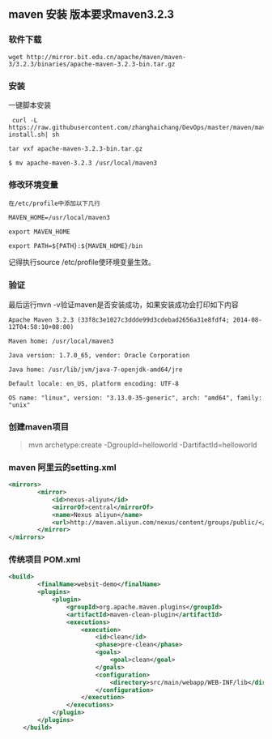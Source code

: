 ## maven 安装 版本要求maven3.2.3

### 软件下载

```
wget http://mirror.bit.edu.cn/apache/maven/maven-3/3.2.3/binaries/apache-maven-3.2.3-bin.tar.gz
```

### 安装

一键脚本安装

```shell
 curl -L https://raw.githubusercontent.com/zhanghaichang/DevOps/master/maven/maven-install.sh| sh
```

```
tar vxf apache-maven-3.2.3-bin.tar.gz

$ mv apache-maven-3.2.3 /usr/local/maven3
```

### 修改环境变量

```
在/etc/profile中添加以下几行

MAVEN_HOME=/usr/local/maven3

export MAVEN_HOME

export PATH=${PATH}:${MAVEN_HOME}/bin
```

记得执行source /etc/profile使环境变量生效。

### 验证

最后运行mvn -v验证maven是否安装成功，如果安装成功会打印如下内容
```
Apache Maven 3.2.3 (33f8c3e1027c3ddde99d3cdebad2656a31e8fdf4; 2014-08-12T04:58:10+08:00)

Maven home: /usr/local/maven3

Java version: 1.7.0_65, vendor: Oracle Corporation

Java home: /usr/lib/jvm/java-7-openjdk-amd64/jre

Default locale: en_US, platform encoding: UTF-8

OS name: "linux", version: "3.13.0-35-generic", arch: "amd64", family: "unix"
```

### 创建maven项目

> mvn archetype:create -DgroupId=helloworld -DartifactId=helloworld

### maven 阿里云的setting.xml

```xml
<mirrors>
        <mirror>
            <id>nexus-aliyun</id>
            <mirrorOf>central</mirrorOf>
            <name>Nexus aliyun</name>
            <url>http://maven.aliyun.com/nexus/content/groups/public/</url>
        </mirror>
</mirrors>
```

### 传统项目 POM.xml

```xml
<build>
		<finalName>websit-demo</finalName>
		<plugins>
			<plugin>
				<groupId>org.apache.maven.plugins</groupId>
				<artifactId>maven-clean-plugin</artifactId>
				<executions>
					<execution>
						<id>clean</id>
						<phase>pre-clean</phase>
						<goals>
							<goal>clean</goal>
						</goals>
						<configuration>
							<directory>src/main/webapp/WEB-INF/lib</directory>
						</configuration>
					</execution>
				</executions>
			</plugin>
		</plugins>
	</build>
```
